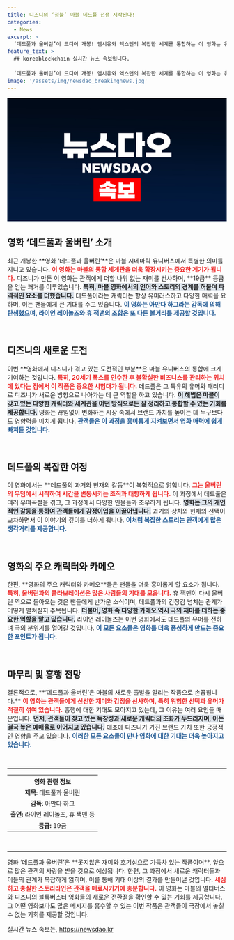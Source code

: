 ```yaml
---
title: 디즈니의 ‘청불’ 마블 데드풀 전쟁 시작된다!
categories:
  - News
excerpt: >
  ‘데드풀과 울버린’이 드디어 개봉! 엠시유와 엑스맨의 복잡한 세계를 통합하는 이 영화는 유머와 액션으로 가득 찼다. 19금 관람 불가 등급에도 불구하고, 모든 연령층의 기대를 한몸에 받고 있는 데드풀이 과거 캐릭터들을 소환하며 펼치는 카메오의 향연을 놓치지 마세요!
feature_text: >
  ## koreablockchain 실시간 뉴스 속보입니다.

  ‘데드풀과 울버린’이 드디어 개봉! 엠시유와 엑스맨의 복잡한 세계를 통합하는 이 영화는 유머와 액션으로 가득 찼다. 19금 관람 불가 등급에도 불구하고, 모든 연령층의 기대를 한몸에 받고 있는 데드풀이 과거 캐릭터들을 소환하며 펼치는 카메오의 향연을 놓치지 마세요!
image: '/assets/img/newsdao_breakingnews.jpg'
---
```


<p><img src="/assets/img/newsdao_breakingnews.jpg" alt="koreablockchain 속보" /></p>

<h2 data-ke-size="size26">영화 ‘데드풀과 울버린’ 소개</h2>

<p data-ke-size="size16">최근 개봉한 **영화 ‘데드풀과 울버린’**은 마블 시네마틱 유니버스에서 특별한 의미를 지니고 있습니다. <b><span style="color: #ee2323;">이 영화는 마블의 통합 세계관을 더욱 확장시키는 중요한 계기가 됩니다.</span></b> 디즈니가 만든 이 영화는 관객에게 더할 나위 없는 재미를 선사하며, **19금** 등급을 얻는 쾌거를 이루었습니다. <b><span style="background-color: #21538527;">특히, 마블 영화에서의 언어와 스토리의 경계를 허물며 파격적인 요소를 더했습니다.</span></b> 데드풀이라는 캐릭터는 항상 유머러스하고 다양한 매력을 요하며, 이는 팬들에게 큰 기대를 주고 있습니다. <b><span style="color: #1a5490;">이 영화는 아만다 하그라는 감독에 의해 탄생했으며, 라이언 레이놀즈와 휴 잭맨의 조합은 또 다른 볼거리를 제공할 것입니다.</span></b></p>

<p data-ke-size="size16">&nbsp;</p>

<h2 data-ke-size="size26">디즈니의 새로운 도전</h2>

<p data-ke-size="size16">이번 **영화에서 디즈니가 겪고 있는 도전적인 부분**은 마블 유니버스의 통합에 크게 기여하는 것입니다. <b><span style="color: #ee2323;">특히, 20세기 폭스를 인수한 후 불확실한 비즈니스를 관리하는 위치에 있다는 점에서 이 작품은 중요한 시험대가 됩니다.</span></b> 데드풀은 그 특유의 유머와 패러디로 디즈니가 새로운 방향으로 나아가는 데 큰 역할을 하고 있습니다. <b><span style="background-color: #21538527;">이 해법은 마블이 갖고 있는 다양한 캐릭터와 세계관을 어떤 방식으로든 잘 정리하고 통합할 수 있는 기회를 제공합니다.</span></b> 영화는 끊임없이 변화하는 시장 속에서 브랜드 가치를 높이는 데 누구보다도 영향력을 미치게 됩니다. <b><span style="color: #1a5490;">관객들은 이 과정을 흥미롭게 지켜보면서 영화 매력에 쉽게 빠져들 것입니다.</span></b></p>

<p data-ke-size="size16">&nbsp;</p>

<h2 data-ke-size="size26">데드풀의 복잡한 여정</h2>

<p data-ke-size="size16">이 영화에서는 **데드풀의 과거와 현재의 갈등**이 복합적으로 얽힙니다. <b><span style="color: #ee2323;">그는 울버린의 무덤에서 시작하여 시간을 변동시키는 조직과 대항하게 됩니다.</span></b> 이 과정에서 데드풀은 여러 우여곡절을 겪고, 그 과정에서 다양한 인물들과 조우하게 됩니다. <b><span style="background-color: #21538527;">영화는 그의 개인적인 갈등을 통하여 관객들에게 감정이입을 이끌어냅니다.</span></b> 과거의 상처와 현재의 선택이 교차하면서 이 이야기의 깊이를 더하게 됩니다. <b><span style="color: #1a5490;">이처럼 복잡한 스토리는 관객에게 많은 생각거리를 제공합니다.</span></b></p>

<p data-ke-size="size16">&nbsp;</p>

<h2 data-ke-size="size26">영화의 주요 캐릭터와 카메오</h2>

<p data-ke-size="size16">한편, **영화의 주요 캐릭터와 카메오**들은 팬들을 더욱 흥미롭게 할 요소가 됩니다. <b><span style="color: #ee2323;">특히, 울버린과의 콜라보레이션은 많은 사람들의 기대를 모읍니다.</span></b> 휴 잭맨이 다시 울버린 역으로 돌아오는 것은 팬들에게 반가운 소식이며, 데드풀과의 긴장감 넘치는 관계가 어떻게 펼쳐질지 주목됩니다. <b><span style="background-color: #21538527;">더불어, 영화 속 다양한 카메오 역시 극의 재미를 더하는 중요한 역할을 맡고 있습니다.</span></b> 라이언 레이놀즈는 이번 영화에서도 데드풀의 유머를 전하며 극의 분위기를 열어갈 것입니다. <b><span style="color: #1a5490;">이 모든 요소들은 영화를 더욱 풍성하게 만드는 중요한 포인트가 됩니다.</span></b></p>

<p data-ke-size="size16">&nbsp;</p>

<h2 data-ke-size="size26">마무리 및 흥행 전망</h2>

<p data-ke-size="size16">결론적으로, **‘데드풀과 울버린’은 마블의 새로운 출발을 알리는 작품으로 손꼽힙니다.** <b><span style="color: #ee2323;">이 영화는 관객들에게 신선한 재미와 감정을 선사하며, 특히 위험한 선택과 유머가 적절히 섞여 있습니다.</span></b> 흥행에 대한 기대도 모아지고 있는데, 그 이유는 여러 요인들 때문입니다. <b><span style="background-color: #21538527;">먼저, 관객들이 찾고 있는 독창성과 새로운 캐릭터의 조화가 두드러지며, 이는 결국 높은 예매율로 이어지고 있습니다.</span></b> 애초에 디즈니가 가진 브랜드 가치 또한 긍정적인 영향을 주고 있습니다. <b><span style="color: #1a5490;">이러한 모든 요소들이 만나 영화에 대한 기대는 더욱 높아지고 있습니다.</span></b></p>

<p data-ke-size="size16">&nbsp;</p>

<hr />

<table style="width:100%;">
  <tr>
    <th style="text-align: center;"><b>영화 관련 정보</b></th>
  </tr>
  <tr>
    <td style="text-align: center; height: 17px;"><b>제목:</b> 데드풀과 울버린</td>
  </tr>
  <tr>
    <td style="text-align: center; height: 17px;"><b>감독:</b> 아만다 하그</td>
  </tr>
  <tr>
    <td style="text-align: center; height: 17px;"><b>출연:</b> 라이언 레이놀즈, 휴 잭맨 등</td>
  </tr>
  <tr>
    <td style="text-align: center; height: 17px;"><b>등급:</b> 19금</td>
  </tr>
</table>

<p data-ke-size="size16">&nbsp;</p>

<hr />

<p data-ke-size="size16">영화 ‘데드풀과 울버린’은 **못지않은 재미와 호기심으로 가득차 있는 작품이며**, 앞으로 많은 관객의 사랑을 받을 것으로 예상됩니다. 한편, 그 과정에서 새로운 캐릭터들과 이들의 관계가 복잡하게 얽히며, 이를 통해 기대 이상의 결과를 만들어낼 것입니다. <b><span style="color: #ee2323;">세심하고 충실한 스토리라인은 관객을 매료시키기에 충분합니다.</span></b> 이 영화는 마블의 멀티버스와 디즈니의 블록버스터 영화들의 새로운 전환점을 확인할 수 있는 기회를 제공합니다. 그 어떤 영화보다도 많은 메시지를 흡수할 수 있는 이번 작품은 관객들이 극장에서 놓칠 수 없는 기회를 제공할 것입니다.</p>
실시간 뉴스 속보는, <a href="https://newsdao.kr" rel="dofollow">https://newsdao.kr</a>


